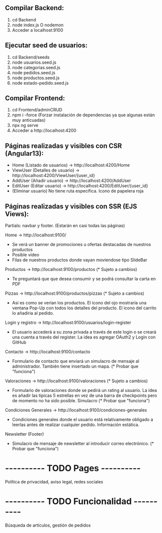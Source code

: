 ## Compilar Backend:
1. cd Backend
2. node index.js O nodemon
3. Acceder a localhost:9100

## Ejecutar seed de usuarios:
1. cd Backend/seeds
2. node usuarios.seed.js
3. node categorias.seed.js
4. node pedidos.seed.js
5. node productos.seed.js
6. node estado-pedido.seed.js

## Compilar Frontend:
1. cd Frontend/adminCRUD
2. npm i -force (Forzar instalación de dependencias ya que algunas están muy anticuadas)
3. npx ng serve
4. Acceder a http://localhost:4200

## Páginas realizadas y visibles con CSR (Angular13):

- Home (Listado de usuarios) ->  http://localhost:4200/Home
- ViewUser (Detalles de usuario) ->  http://localhost:4200/ViewUser/{user_id}
- AddUser (Añadir usuario) ->  http://localhost:4200/AddUser
- EditUser (Editar usuario) ->  http://localhost:4200/EditUser/{user_id}
- (Eliminar usuario) No tiene ruta específica. Icono de papelera roja


## Páginas realizadas y visibles con SSR (EJS Views):
Partials: navbar y footer. (Estarán en casi todas las páginas)

Home -> http://localhost:9100/
- Se verá un banner de promociones u ofertas destacadas de nuestros productos
- Posible vídeo
- Filas de nuestros productos donde vayan moviendose tipo SlideBar

Productos -> http://localhost:9100/productos (* Sujeto a cambios)
- Te preguntará que que desea consumir y se podrá consultar la carta en PDF

Pizzas -> http://localhost:9100/productos/pizzas (* Sujeto a cambios)
- Así es como se verían los productos. El icono del ojo mostraría una ventana
Pop-Up con todos los detalles del producto. El icono del carrito lo añadiria al pedido.

Login y registro -> http://localhost:9100/usuarios/login-register
- El usuario accederá a su zona privada a través de este login o se creará una cuenta a través del register. La idea es agregar OAuth2 y Login con GitHub

Contacto -> http://localhost:9100/contacto
- Formulario de contacto que enviará un simulacro de mensaje al administrador. También tiene insertado un mapa. (* Probar que "funciona")

Valoraciones -> http://localhost:9100/valoraciones (* Sujeto a cambios)
- Formulario de valoraciones donde se pedirá un rating al usuario. La idea es añadir las tipicas 5 estrellas en vez de una barra de checkpoints pero de momento no ha sido posible. Simulacro (* Probar que "funciona")

Condiciones Generales -> http://localhost:9100/condiciones-generales
- Condiciones generales donde el usuario está relativamente obligado a leerlas antes de realizar cualquier pedido. Información estática.

Newsletter (Footer)
- Simulacro de mensaje de newsletter al introducir correo electrónico. (* Probar que "funciona")



# ---------- TODO Pages ----------
Política de privacidad, aviso legal, redes sociales

# ---------- TODO Funcionalidad ----------
Búsqueda de artículos, gestión de pedidos